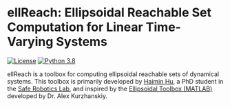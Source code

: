 # ellReach: Ellipsoidal Reachable Set Computation for Linear Time-Varying Systems
[![License](https://img.shields.io/badge/license-BSD-blue.svg)](LICENSE)
[![Python 3.8](https://img.shields.io/badge/python-3.8-blue)](https://www.python.org/downloads/)

ellReach is a toolbox for computing ellipsoidal reachable sets of dynamical systems. This toolbox is primarily developed by [Haimin Hu](https://haiminhu.org/), a PhD student in the [Safe Robotics Lab](https://saferobotics.princeton.edu), and inspired by the [Ellipsoidal Toolbox (MATLAB)](https://www.mathworks.com/matlabcentral/fileexchange/21936-ellipsoidal-toolbox-et) developed by Dr. Alex Kurzhanskiy.

